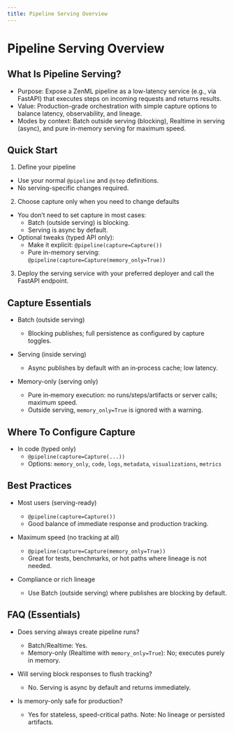 ```yaml
---
title: Pipeline Serving Overview
---
```


# Pipeline Serving Overview

## What Is Pipeline Serving?

- Purpose: Expose a ZenML pipeline as a low-latency service (e.g., via FastAPI) that executes steps on incoming requests and returns results.
- Value: Production-grade orchestration with simple capture options to balance latency, observability, and lineage.
- Modes by context: Batch outside serving (blocking), Realtime in serving (async), and pure in-memory serving for maximum speed.

## Quick Start

1) Define your pipeline
- Use your normal `@pipeline` and `@step` definitions.
- No serving-specific changes required.

2) Choose capture only when you need to change defaults
- You don’t need to set capture in most cases:
  - Batch (outside serving) is blocking.
  - Serving is async by default.
- Optional tweaks (typed API only):
  - Make it explicit: `@pipeline(capture=Capture())`
  - Pure in-memory serving: `@pipeline(capture=Capture(memory_only=True))`

3) Deploy the serving service with your preferred deployer and call the FastAPI endpoint.

## Capture Essentials

- Batch (outside serving)
  - Blocking publishes; full persistence as configured by capture toggles.

- Serving (inside serving)
  - Async publishes by default with an in‑process cache; low latency.

- Memory-only (serving only)
  - Pure in‑memory execution: no runs/steps/artifacts or server calls; maximum speed.
  - Outside serving, `memory_only=True` is ignored with a warning.

## Where To Configure Capture

- In code (typed only)
  - `@pipeline(capture=Capture(...))`
  - Options: `memory_only`, `code`, `logs`, `metadata`, `visualizations`, `metrics`

## Best Practices

- Most users (serving-ready)
  - `@pipeline(capture=Capture())`
  - Good balance of immediate response and production tracking.

- Maximum speed (no tracking at all)
  - `@pipeline(capture=Capture(memory_only=True))`
  - Great for tests, benchmarks, or hot paths where lineage is not needed.

- Compliance or rich lineage
  - Use Batch (outside serving) where publishes are blocking by default.

## FAQ (Essentials)

- Does serving always create pipeline runs?
  - Batch/Realtime: Yes.
  - Memory-only (Realtime with `memory_only=True`): No; executes purely in memory.

- Will serving block responses to flush tracking?
  - No. Serving is async by default and returns immediately.

- Is memory-only safe for production?
  - Yes for stateless, speed-critical paths. Note: No lineage or persisted artifacts.
